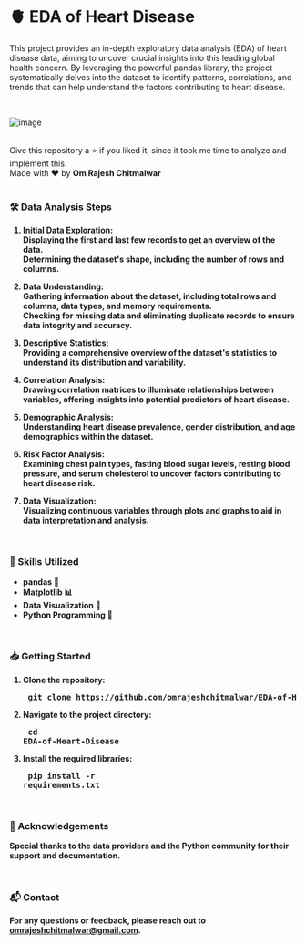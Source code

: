 # 🫀 EDA of Heart Disease
This project provides an in-depth exploratory data analysis (EDA) of heart disease data, aiming to uncover crucial insights into this leading global health concern. By leveraging the powerful pandas library, the project systematically delves into the dataset to identify patterns, correlations, and trends that can help understand the factors contributing to heart disease.

<br>

![image](https://github.com/user-attachments/assets/449489cb-9d3b-47c2-94a7-18095c78db7f)

<br>
Give this repository a ⭐ if you liked it, since it took me time to analyze and implement this. <br>
Made with ❤️ by <b>Om Rajesh Chitmalwar<b>

<br>
<br>

### 🛠️ Data Analysis Steps
1. Initial Data Exploration: <br> 
   Displaying the first and last few records to get an overview of the data.<br>
   Determining the dataset's shape, including the number of rows and columns.
   
2. Data Understanding: <br>
   Gathering information about the dataset, including total rows and columns, data types, and memory requirements. <br>
   Checking for missing data and eliminating duplicate records to ensure data integrity and accuracy.

3. Descriptive Statistics: <br>
   Providing a comprehensive overview of the dataset's statistics to understand its distribution and variability.
    
4. Correlation Analysis: <br>
   Drawing correlation matrices to illuminate relationships between variables, offering insights into potential predictors of heart disease.
    
5. Demographic Analysis: <br>
   Understanding heart disease prevalence, gender distribution, and age demographics within the dataset.
   
6. Risk Factor Analysis: <br>
   Examining chest pain types, fasting blood sugar levels, resting blood pressure, and serum cholesterol to uncover factors contributing to heart disease risk.
  
7. Data Visualization: <br>
   Visualizing continuous variables through plots and graphs to aid in data interpretation and analysis.

<br>


### 💼 Skills Utilized
+ pandas 🐼 <br>
+ Matplotlib 📊 <br>
+ Data Visualization 🎨 <br>
+ Python Programming 🐍 <br>

<br>


### 📥 Getting Started
1. Clone the repository: <pre> git clone https://github.com/omrajeshchitmalwar/EDA-of-Heart-Disease.git
2. Navigate to the project directory: <pre> cd EDA-of-Heart-Disease
3. Install the required libraries: <pre> pip install -r requirements.txt

<br>

### 🌟 Acknowledgements
Special thanks to the data providers and the Python community for their support and documentation.

<br>

### 📬 Contact
For any questions or feedback, please reach out to omrajeshchitmalwar@gmail.com.
